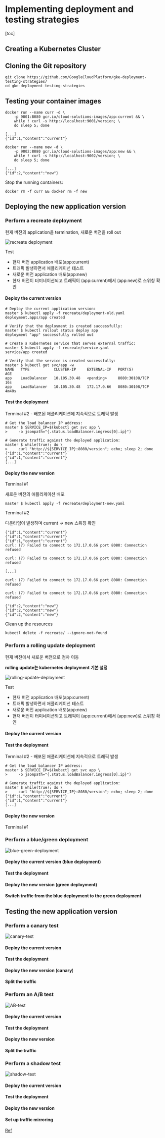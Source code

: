 # Implementing deployment and testing strategies

[toc]





## Creating a Kubernetes Cluster




## Cloning the Git repository
```
git clone https://github.com/GoogleCloudPlatform/gke-deployment-testing-strategies/
cd gke-deployment-testing-strategies
```



## Testing your container images

```
docker run --name curr -d \
    -p 9001:8080 gcr.io/cloud-solutions-images/app:current && \
    while ! curl -s http://localhost:9001/version; \
    do sleep 5; done

[...]
{"id":1,"content":"current"}
```

```
docker run --name new -d \
    -p 9002:8080 gcr.io/cloud-solutions-images/app:new && \
    while ! curl -s http://localhost:9002/version; \
    do sleep 5; done

[...]
{"id":2,"content":"new"}
```

Stop the running containers:

```
docker rm -f curr && docker rm -f new
```



## Deploying the new application version

### Perform a recreate deployment

현재 버전의 application을 termination, 새로운 버전을 roll out

![recreate deployment](./images/recreate-deployment.svg)

Test 

* 현재 버전 application 배포(app:current)
* 트래픽 발생하면서 애플리케이션 테스트
* 새로운 버전 application 배포(app:new)
* 현재 버전이 터미네이션되고 트래픽이 (app:current)에서 (app:new)로 스위칭 확인

#### Deploy the current version

```
# Deploy the current application version:
master $ kubectl apply -f recreate/deployment-old.yaml
deployment.apps/app created

# Verify that the deployment is created successfully:
master $ kubectl rollout status deploy app
deployment "app" successfully rolled out

# Create a Kubernetes service that serves external traffic:
master $ kubectl apply -f recreate/service.yaml
service/app created

# Verify that the service is created successfully:
master $ kubectl get svc/app -w
NAME   TYPE           CLUSTER-IP     EXTERNAL-IP   PORT(S)          AGE
app    LoadBalancer   10.105.30.48   <pending>     8080:30108/TCP   16s
app    LoadBalancer   10.105.30.48   172.17.0.66   8080:30108/TCP   4m40s
```



#### Test the deployment

Terminal #2 - 배포된 애플리케이션에 지속적으로 트래픽 발생

```
# Get the load balancer IP address:
master $ SERVICE_IP=$(kubectl get svc app \
>     -o jsonpath="{.status.loadBalancer.ingress[0].ip}")

# Generate traffic against the deployed application:
master $ while(true); do \
>     curl "http://${SERVICE_IP}:8080/version"; echo; sleep 2; done
{"id":1,"content":"current"}
{"id":1,"content":"current"}
[...]
```



#### Deploy the new version

Terminal #1 

새로운 버전의 애플리케이션 배포

```
master $ kubectl apply -f recreate/deployment-new.yaml
```



Terminal #2

다운타임이 발생하며 current -> new  스위칭 확인

```
{"id":1,"content":"current"}
{"id":1,"content":"current"}
{"id":1,"content":"current"}
curl: (7) Failed to connect to 172.17.0.66 port 8080: Connection refused

curl: (7) Failed to connect to 172.17.0.66 port 8080: Connection refused

[...]

curl: (7) Failed to connect to 172.17.0.66 port 8080: Connection refused

curl: (7) Failed to connect to 172.17.0.66 port 8080: Connection refused

{"id":2,"content":"new"}
{"id":2,"content":"new"}
{"id":2,"content":"new"}
```



Clean up the resources

```
kubectl delete -f recreate/ --ignore-not-found
```



### Perform a rolling update deployment

현재 버전에서 새로운 버전으로 점차 이동 

**rolling update는 kubernetes deployment 기본 설정**



![rolling-update-deployment](./images/rolling-update-deployment.svg)

Test

* 현재 버전 application 배포(app:current)
* 트래픽 발생하면서 애플리케이션 테스트
* 새로운 버전 application 배포(app:new)
* 현재 버전이 터미네이션되고 트래픽이 (app:current)에서 (app:new)로 스위칭 확인

#### Deploy the current version





#### Test the deployment

Terminal #2 - 배포된 애플리케이션에 지속적으로 트래픽 발생

```
# Get the load balancer IP address:
master $ SERVICE_IP=$(kubectl get svc app \
>     -o jsonpath="{.status.loadBalancer.ingress[0].ip}")

# Generate traffic against the deployed application:
master $ while(true); do \
>     curl "http://${SERVICE_IP}:8080/version"; echo; sleep 2; done
{"id":1,"content":"current"}
{"id":1,"content":"current"}
[...]
```

#### Deploy the new version

Terminal #1





### Perform a blue/green deployment

![blue-green-deployment](./images/blue-green-deployment.svg)

#### Deploy the current version (blue deployment)



#### Test the deployment



#### Deploy the new version (green deployment)



#### Switch traffic from the blue deployment to the green deployment





## Testing the new application version

### Perform a canary test

![canary-test](./images/canary-test.svg)

#### Deploy the current version



#### Test the deployment



#### Deploy the new version (canary)



#### Split the traffic







### Perform an A/B test



![AB-test](./images/AB-test.svg)

#### Deploy the current version



#### Test the deployment



#### Deploy the new version



#### Split the traffic



### Perform a shadow test

![shadow-test](./images/shadow-test.svg)

#### Deploy the current version



#### Test the deployment



#### Deploy the new version



#### Set up traffic mirroring













[Ref](https://cloud.google.com/solutions/implementing-deployment-and-testing-strategies-on-gke#perform_a_bluegreen_deployment)





